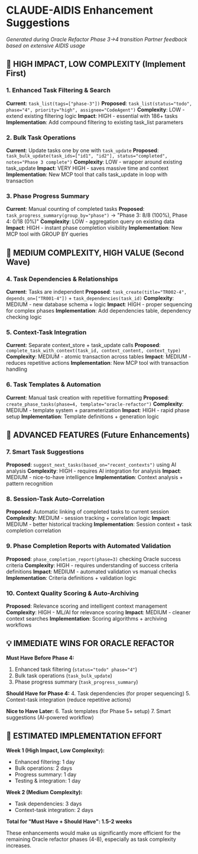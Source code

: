 # CLAUDE-AIDIS Enhancement Suggestions
*Generated during Oracle Refactor Phase 3→4 transition*
*Partner feedback based on extensive AIDIS usage*

## 🎯 HIGH IMPACT, LOW COMPLEXITY (Implement First)

### 1. **Enhanced Task Filtering & Search**
**Current**: `task_list(tags=["phase-3"])`
**Proposed**: `task_list(status="todo", phase="4", priority="high", assignee="CodeAgent")`
**Complexity**: LOW - extend existing filtering logic
**Impact**: HIGH - essential with 186+ tasks
**Implementation**: Add compound filtering to existing task_list parameters

### 2. **Bulk Task Operations**
**Current**: Update tasks one by one with `task_update`
**Proposed**: `task_bulk_update(task_ids=["id1", "id2"], status="completed", notes="Phase 3 complete")`
**Complexity**: LOW - wrapper around existing task_update
**Impact**: VERY HIGH - saves massive time and context
**Implementation**: New MCP tool that calls task_update in loop with transaction

### 3. **Phase Progress Summary**
**Current**: Manual counting of completed tasks
**Proposed**: `task_progress_summary(group_by="phase")` → "Phase 3: 8/8 (100%), Phase 4: 0/18 (0%)"
**Complexity**: LOW - aggregation query on existing data
**Impact**: HIGH - instant phase completion visibility
**Implementation**: New MCP tool with GROUP BY queries

## 🔧 MEDIUM COMPLEXITY, HIGH VALUE (Second Wave)

### 4. **Task Dependencies & Relationships**
**Current**: Tasks are independent
**Proposed**: `task_create(title="TR002-4", depends_on=["TR001-4"])` + `task_dependencies(task_id)`
**Complexity**: MEDIUM - new database schema + logic
**Impact**: HIGH - proper sequencing for complex phases
**Implementation**: Add dependencies table, dependency checking logic

### 5. **Context-Task Integration**
**Current**: Separate context_store + task_update calls
**Proposed**: `complete_task_with_context(task_id, context_content, context_type)`
**Complexity**: MEDIUM - atomic transaction across tables
**Impact**: MEDIUM - reduces repetitive actions
**Implementation**: New MCP tool with transaction handling

### 6. **Task Templates & Automation**
**Current**: Manual task creation with repetitive formatting
**Proposed**: `create_phase_tasks(phase=4, template="oracle-refactor")`
**Complexity**: MEDIUM - template system + parameterization
**Impact**: HIGH - rapid phase setup
**Implementation**: Template definitions + generation logic

## 🧠 ADVANCED FEATURES (Future Enhancements)

### 7. **Smart Task Suggestions**
**Proposed**: `suggest_next_tasks(based_on="recent_contexts")` using AI analysis
**Complexity**: HIGH - requires AI integration for analysis
**Impact**: MEDIUM - nice-to-have intelligence
**Implementation**: Context analysis + pattern recognition

### 8. **Session-Task Auto-Correlation**
**Proposed**: Automatic linking of completed tasks to current session
**Complexity**: MEDIUM - session tracking + correlation logic
**Impact**: MEDIUM - better historical tracking
**Implementation**: Session context + task completion correlation

### 9. **Phase Completion Reports with Automated Validation**
**Proposed**: `phase_completion_report(phase=3)` checking Oracle success criteria
**Complexity**: HIGH - requires understanding of success criteria definitions
**Impact**: MEDIUM - automated validation vs manual checks
**Implementation**: Criteria definitions + validation logic

### 10. **Context Quality Scoring & Auto-Archiving**
**Proposed**: Relevance scoring and intelligent context management
**Complexity**: HIGH - ML/AI for relevance scoring
**Impact**: MEDIUM - cleaner context searches
**Implementation**: Scoring algorithms + archiving workflows

## 💡 IMMEDIATE WINS FOR ORACLE REFACTOR

**Must Have Before Phase 4:**
1. Enhanced task filtering (`status="todo" phase="4"`)
2. Bulk task operations (`task_bulk_update`)
3. Phase progress summary (`task_progress_summary`)

**Should Have for Phase 4:**
4. Task dependencies (for proper sequencing)
5. Context-task integration (reduce repetitive actions)

**Nice to Have Later:**
6. Task templates (for Phase 5+ setup)
7. Smart suggestions (AI-powered workflow)

## 🚀 ESTIMATED IMPLEMENTATION EFFORT

**Week 1 (High Impact, Low Complexity):**
- Enhanced filtering: 1 day
- Bulk operations: 2 days
- Progress summary: 1 day
- Testing & integration: 1 day

**Week 2 (Medium Complexity):**
- Task dependencies: 3 days
- Context-task integration: 2 days

**Total for "Must Have + Should Have": 1.5-2 weeks**

These enhancements would make us significantly more efficient for the remaining Oracle refactor phases (4-8), especially as task complexity increases.